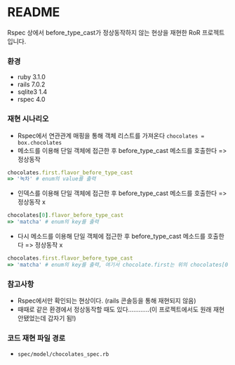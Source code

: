 # README

Rspec 상에서 before_type_cast가 정상동작하지 않는 현상을 재현한 RoR 프로젝트 입니다.

### 환경
* ruby 3.1.0
* rails 7.0.2
* sqlite3 1.4
* rspec 4.0

### 재현 시나리오
* Rspec에서 연관관계 매핑을 통해 객체 리스트를 가져온다 `chocolates = box.chocolates`
* 메소드를 이용해 단일 객체에 접근한 후 before_type_cast 메소드를 호출한다 => 정상동작
```ruby
chocolates.first.flavor_before_type_cast
=> '녹차' # enum의 value를 출력
```
* 인덱스를 이용해 단일 객체에 접근한 후 before_type_cast 메소드를 호출한다 => 정상동작 x
```ruby
chocolates[0].flavor_before_type_cast
=> 'matcha' # enum의 key를 출력
```
* 다시 메소드를 이용해 단일 객체에 접근한 후 before_type_cast 메소드를 호출한다 => 정상동작 x
```ruby
chocolates.first.flavor_before_type_cast
=> 'matcha' # enum의 key를 출력, 여기서 chocolate.first는 위의 chocolates[0]에서 캐시된 객체 
```

### 참고사항
* Rspec에서만 확인되는 현상이다. (rails 콘솔등을 통해 재현되지 않음)
* 때때로 같은 환경에서 정상동작할 때도 있다............(이 프로젝트에서도 원래 재현 안됐었는데 갑자기 됨!)

### 코드 재현 파일 경로
* `spec/model/chocolates_spec.rb` 